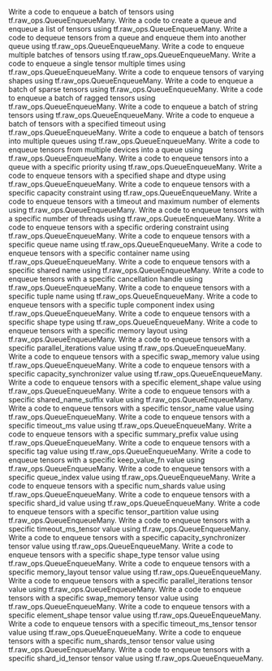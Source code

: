 Write a code to enqueue a batch of tensors using tf.raw_ops.QueueEnqueueMany.
Write a code to create a queue and enqueue a list of tensors using tf.raw_ops.QueueEnqueueMany.
Write a code to dequeue tensors from a queue and enqueue them into another queue using tf.raw_ops.QueueEnqueueMany.
Write a code to enqueue multiple batches of tensors using tf.raw_ops.QueueEnqueueMany.
Write a code to enqueue a single tensor multiple times using tf.raw_ops.QueueEnqueueMany.
Write a code to enqueue tensors of varying shapes using tf.raw_ops.QueueEnqueueMany.
Write a code to enqueue a batch of sparse tensors using tf.raw_ops.QueueEnqueueMany.
Write a code to enqueue a batch of ragged tensors using tf.raw_ops.QueueEnqueueMany.
Write a code to enqueue a batch of string tensors using tf.raw_ops.QueueEnqueueMany.
Write a code to enqueue a batch of tensors with a specified timeout using tf.raw_ops.QueueEnqueueMany.
Write a code to enqueue a batch of tensors into multiple queues using tf.raw_ops.QueueEnqueueMany.
Write a code to enqueue tensors from multiple devices into a queue using tf.raw_ops.QueueEnqueueMany.
Write a code to enqueue tensors into a queue with a specific priority using tf.raw_ops.QueueEnqueueMany.
Write a code to enqueue tensors with a specified shape and dtype using tf.raw_ops.QueueEnqueueMany.
Write a code to enqueue tensors with a specific capacity constraint using tf.raw_ops.QueueEnqueueMany.
Write a code to enqueue tensors with a timeout and maximum number of elements using tf.raw_ops.QueueEnqueueMany.
Write a code to enqueue tensors with a specific number of threads using tf.raw_ops.QueueEnqueueMany.
Write a code to enqueue tensors with a specific ordering constraint using tf.raw_ops.QueueEnqueueMany.
Write a code to enqueue tensors with a specific queue name using tf.raw_ops.QueueEnqueueMany.
Write a code to enqueue tensors with a specific container name using tf.raw_ops.QueueEnqueueMany.
Write a code to enqueue tensors with a specific shared name using tf.raw_ops.QueueEnqueueMany.
Write a code to enqueue tensors with a specific cancellation handle using tf.raw_ops.QueueEnqueueMany.
Write a code to enqueue tensors with a specific tuple name using tf.raw_ops.QueueEnqueueMany.
Write a code to enqueue tensors with a specific tuple component index using tf.raw_ops.QueueEnqueueMany.
Write a code to enqueue tensors with a specific shape type using tf.raw_ops.QueueEnqueueMany.
Write a code to enqueue tensors with a specific memory layout using tf.raw_ops.QueueEnqueueMany.
Write a code to enqueue tensors with a specific parallel_iterations value using tf.raw_ops.QueueEnqueueMany.
Write a code to enqueue tensors with a specific swap_memory value using tf.raw_ops.QueueEnqueueMany.
Write a code to enqueue tensors with a specific capacity_synchronizer value using tf.raw_ops.QueueEnqueueMany.
Write a code to enqueue tensors with a specific element_shape value using tf.raw_ops.QueueEnqueueMany.
Write a code to enqueue tensors with a specific shared_name_suffix value using tf.raw_ops.QueueEnqueueMany.
Write a code to enqueue tensors with a specific tensor_name value using tf.raw_ops.QueueEnqueueMany.
Write a code to enqueue tensors with a specific timeout_ms value using tf.raw_ops.QueueEnqueueMany.
Write a code to enqueue tensors with a specific summary_prefix value using tf.raw_ops.QueueEnqueueMany.
Write a code to enqueue tensors with a specific tag value using tf.raw_ops.QueueEnqueueMany.
Write a code to enqueue tensors with a specific keep_value_fn value using tf.raw_ops.QueueEnqueueMany.
Write a code to enqueue tensors with a specific queue_index value using tf.raw_ops.QueueEnqueueMany.
Write a code to enqueue tensors with a specific num_shards value using tf.raw_ops.QueueEnqueueMany.
Write a code to enqueue tensors with a specific shard_id value using tf.raw_ops.QueueEnqueueMany.
Write a code to enqueue tensors with a specific tensor_partition value using tf.raw_ops.QueueEnqueueMany.
Write a code to enqueue tensors with a specific timeout_ms_tensor value using tf.raw_ops.QueueEnqueueMany.
Write a code to enqueue tensors with a specific capacity_synchronizer tensor value using tf.raw_ops.QueueEnqueueMany.
Write a code to enqueue tensors with a specific shape_type tensor value using tf.raw_ops.QueueEnqueueMany.
Write a code to enqueue tensors with a specific memory_layout tensor value using tf.raw_ops.QueueEnqueueMany.
Write a code to enqueue tensors with a specific parallel_iterations tensor value using tf.raw_ops.QueueEnqueueMany.
Write a code to enqueue tensors with a specific swap_memory tensor value using tf.raw_ops.QueueEnqueueMany.
Write a code to enqueue tensors with a specific element_shape tensor value using tf.raw_ops.QueueEnqueueMany.
Write a code to enqueue tensors with a specific timeout_ms_tensor tensor value using tf.raw_ops.QueueEnqueueMany.
Write a code to enqueue tensors with a specific num_shards_tensor tensor value using tf.raw_ops.QueueEnqueueMany.
Write a code to enqueue tensors with a specific shard_id_tensor tensor value using tf.raw_ops.QueueEnqueueMany.
